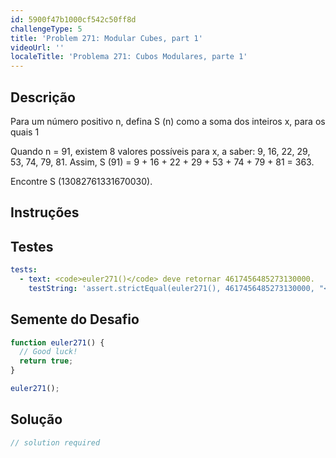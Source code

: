 ```yaml
---
id: 5900f47b1000cf542c50ff8d
challengeType: 5
title: 'Problem 271: Modular Cubes, part 1'
videoUrl: ''
localeTitle: 'Problema 271: Cubos Modulares, parte 1'
---
```


## Descrição
<section id="description"> Para um número positivo n, defina S (n) como a soma dos inteiros x, para os quais 1 <p> Quando n = 91, existem 8 valores possíveis para x, a saber: 9, 16, 22, 29, 53, 74, 79, 81. Assim, S (91) = 9 + 16 + 22 + 29 + 53 + 74 + 79 + 81 = 363. </p><p> Encontre S (13082761331670030). </p></section>

## Instruções
<section id="instructions">
</section>

## Testes
<section id='tests'>

```yml
tests:
  - text: <code>euler271()</code> deve retornar 4617456485273130000.
    testString: 'assert.strictEqual(euler271(), 4617456485273130000, "<code>euler271()</code> should return 4617456485273130000.");'

```

</section>

## Semente do Desafio
<section id='challengeSeed'>

<div id='js-seed'>

```js
function euler271() {
  // Good luck!
  return true;
}

euler271();

```

</div>



</section>

## Solução
<section id='solution'>

```js
// solution required
```
</section>
